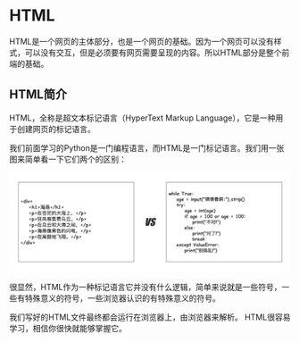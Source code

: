 

# HTML

HTML是一个网页的主体部分，也是一个网页的基础。因为一个网页可以没有样式，可以没有交互，但是必须要有网页需要呈现的内容。所以HTML部分是整个前端的基础。

## HTML简介

HTML，全称是超文本标记语言（HyperText Markup Language），它是一种用于创建网页的标记语言。

我们前面学习的Python是一门编程语言，而HTML是一门标记语言。我们用一张图来简单看一下它们两个的区别：

![HTML与Python的直观区别](/assets/chapter9/html/HTML_01.png)

很显然，HTML作为一种标记语言它并没有什么逻辑，简单来说就是一些符号，一些有特殊意义的符号，一些浏览器认识的有特殊意义的符号。

我们写好的HTML文件最终都会运行在浏览器上，由浏览器来解析。
HTML很容易学习，相信你很快就能够掌握它。